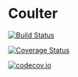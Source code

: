 # Coulter

[![Build Status](https://travis-ci.org/tlnagy/Coulter.jl.svg?branch=master)](https://travis-ci.org/tlnagy/Coulter.jl)

[![Coverage Status](https://coveralls.io/repos/tlnagy/Coulter.jl/badge.svg?branch=master&service=github)](https://coveralls.io/github/tlnagy/Coulter.jl?branch=master)

[![codecov.io](http://codecov.io/github/tlnagy/Coulter.jl/coverage.svg?branch=master)](http://codecov.io/github/tlnagy/Coulter.jl?branch=master)
